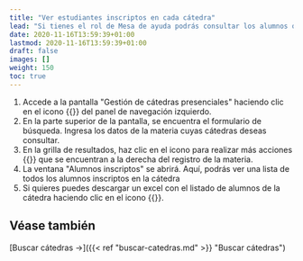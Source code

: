```yaml
---
title: "Ver estudiantes inscriptos en cada cátedra"
lead: "Si tienes el rol de Mesa de ayuda podrás consultar los alumnos que se han inscripto para cada cátedra."
date: 2020-11-16T13:59:39+01:00
lastmod: 2020-11-16T13:59:39+01:00
draft: false
images: []
weight: 150
toc: true
---
```


1. Accede a la pantalla "Gestión de cátedras presenciales" haciendo clic en el icono {{<inline-icon image="menu.png" alt="hamburger menu icon">}} del panel de navegación izquierdo.
1. En la parte superior de la pantalla, se encuentra el formulario de búsqueda. Ingresa los datos de la materia cuyas cátedras deseas consultar.
1. En la grilla de resultados, haz clic en el icono para realizar más acciones {{<inline-icon image="more actions H.png" alt="more actions horizontal icon">}} que se encuentran a la derecha del registro de la materia. 
1. La ventana "Alumnos inscriptos" se abrirá. Aquí, podrás ver una lista de todos los alumnos inscriptos en la cátedra
1. Si quieres puedes descargar un excel con el listado de alumnos de la cátedra haciendo clic en el icono {{<inline-icon image="download file.png" alt="download icon">}}.

## Véase también

[Buscar cátedras →]({{< ref "buscar-catedras.md" >}} "Buscar cátedras")
